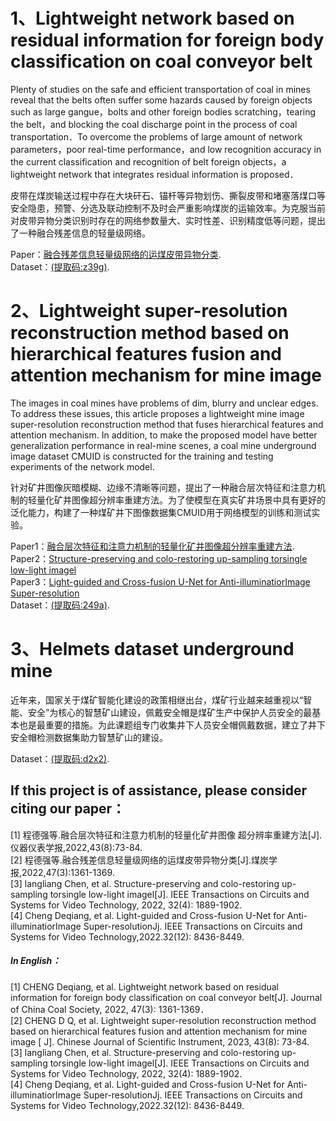 # 1、Lightweight network based on residual information for foreign body classification on coal conveyor belt
Plenty of studies on the safe and efficient transportation of coal in mines reveal that the belts often suffer some hazards caused by foreign objects such as large gangue，bolts and other foreign bodies scratching，tearing the belt，and blocking the coal discharge point in the process of coal transportation．To overcome the problems of large amount of network parameters，poor real-time performance，and low recognition accuracy in the current classification and recognition of belt foreign objects，a lightweight network that integrates residual information is proposed．  

皮带在煤炭输送过程中存在大块矸石、锚杆等异物划伤、撕裂皮带和堵塞落煤口等安全隐患，预警、分选及联动控制不及时会严重影响煤炭的运输效率。为克服当前对皮带异物分类识别时存在的网络参数量大、实时性差、识别精度低等问题，提出了一种融合残差信息的轻量级网络。

Paper：[融合残差信息轻量级网络的运煤皮带异物分类](http://www.chinacaj.net/d/file/48-2022-03/42e7f030c8e74e7f8f8e361004d20e4c.pdf).  
Dataset：[(提取码:z39g)](https://pan.baidu.com/s/1NW1eZcy81Fypcqiu9cAtzw?pwd=z39g).


# 2、Lightweight super-resolution reconstruction method based on hierarchical features fusion and attention mechanism for mine image
The images in coal mines have problems of dim, blurry and unclear edges. To address these issues, this article proposes a lightweight mine image super-resolution reconstruction method that fuses hierarchical features and attention mechanism. In addition, to make the proposed model have better generalization performance in real-mine scenes, a coal mine underground image dataset CMUID is constructed for the training and testing experiments of the network model. 

针对矿井图像灰暗模糊、边缘不清晰等问题，提出了一种融合层次特征和注意力机制的轻量化矿井图像超分辨率重建方法。为了使模型在真实矿井场景中具有更好的泛化能力，构建了一种煤矿井下图像数据集CMUID用于网络模型的训练和测试实验。

Paper1：[融合层次特征和注意力机制的轻量化矿井图像超分辨率重建方法](http://yqyb.etmchina.com/yqyb/article/abstract/20220808).    
Paper2：[Structure-preserving and colo-restoring up-sampling torsingle low-light imagel](https://ieeexplore.ieee.org/stamp/stamp.jsp?tp=&arnumber=9841591)  
Paper3：[Light-guided and Cross-fusion U-Net for Anti-illuminatiorImage Super-resolution](https://ieeexplore.ieee.org/stamp/stamp.jsp?tp=&arnumber=9446912)   
Dataset：[(提取码:249a)](https://pan.baidu.com/s/12cqgfynGR28e9T0AzVz22A?pwd=249a).


# 3、Helmets dataset underground mine
近年来，国家关于煤矿智能化建设的政策相继出台，煤矿行业越来越重视以“智能、安全”为核心的智慧矿山建设，佩戴安全帽是煤矿生产中保护人员安全的最基本也是最重要的措施。为此课题组专门收集井下人员安全帽佩戴数据，建立了井下安全帽检测数据集助力智慧矿山的建设。

Dataset：[(提取码:d2x2)](https://pan.baidu.com/s/1H_Jd04fWZScqQKocAedNNg?pwd=d2x2 ).
 
## If this project is of assistance, please consider citing our paper：  
[1] 程德强等.融合层次特征和注意力机制的轻量化矿井图像 超分辨率重建方法[J].仪器仪表学报,2022,43(8):73-84.  
[2] 程德强等.融合残差信息轻量级网络的运煤皮带异物分类[J].煤炭学报,2022,47(3):1361-1369.    
[3] langliang Chen, et al. Structure-preserving and colo-restoring up-sampling torsingle low-light imagel[J]. IEEE Transactions on Circuits and Systems for Video Technology, 2022, 32(4): 1889-1902.  
[4] Cheng Deqiang, et al. Light-guided and Cross-fusion U-Net for Anti-illuminatiorImage Super-resolutionJj. IEEE Transactions on Circuits and Systems for Video Technology,2022.32(12): 8436-8449.  
##### In English：
[1] CHENG Deqiang, et al. Lightweight network based on residual information for foreign body classification on coal conveyor belt[J]. Journal of China Coal Society, 2022, 47(3): 1361-1369．  
[2] CHENG D Q, et al. Lightweight super-resolution reconstruction method based on hierarchical features fusion and attention mechanism for mine image [ J]. Chinese Journal of Scientific Instrument, 2023, 43(8): 73-84.  
[3] langliang Chen, et al. Structure-preserving and colo-restoring up-sampling torsingle low-light imagel[J]. IEEE Transactions on Circuits and Systems for Video Technology, 2022, 32(4): 1889-1902.  
[4] Cheng Deqiang, et al. Light-guided and Cross-fusion U-Net for Anti-illuminatiorImage Super-resolutionJj. IEEE Transactions on Circuits and Systems for Video Technology,2022.32(12): 8436-8449.  
